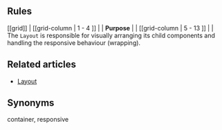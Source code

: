 ## Rules

[[grid]]
| [[grid-column | 1 - 4 ]]
| | **Purpose**
|
| [[grid-column | 5 - 13 ]]
| |  The `Layout` is responsible for visually arranging its child components and handling the responsive behaviour (wrapping).

## Related articles

- [Layout](/doc/docs/documentation/40-appearance/layout?styleguide-components-enabled=true&appearance-enabled=true)

## Synonyms

container, responsive
